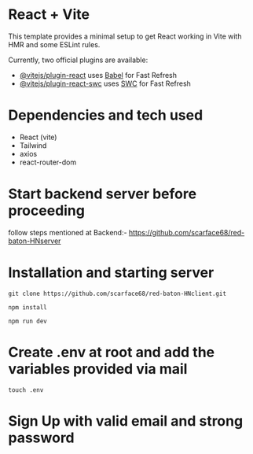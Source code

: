 # React + Vite

This template provides a minimal setup to get React working in Vite with HMR and some ESLint rules.

Currently, two official plugins are available:

- [@vitejs/plugin-react](https://github.com/vitejs/vite-plugin-react/blob/main/packages/plugin-react/README.md) uses [Babel](https://babeljs.io/) for Fast Refresh
- [@vitejs/plugin-react-swc](https://github.com/vitejs/vite-plugin-react-swc) uses [SWC](https://swc.rs/) for Fast Refresh

# Dependencies and tech used
- React (vite)
- Tailwind
- axios
- react-router-dom

# Start backend server before proceeding

follow steps mentioned at Backend:- https://github.com/scarface68/red-baton-HNserver

# Installation and starting server
```
git clone https://github.com/scarface68/red-baton-HNclient.git

npm install

npm run dev
```

# Create .env at root and add the variables provided via mail
```
touch .env
```

# Sign Up with valid email and strong password

